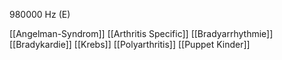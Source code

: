 980000 Hz (E)

[[Angelman-Syndrom]]
[[Arthritis Specific]]
[[Bradyarrhythmie]]
[[Bradykardie]]
[[Krebs]]
[[Polyarthritis]]
[[Puppet Kinder]]